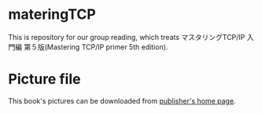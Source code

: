 # materingTCP
This is repository for our group reading, which treats マスタリングTCP/IP 入門編 第５版(Mastering TCP/IP primer 5th edition).  
# Picture file
This book's pictures can be downloaded from [publisher's home page](http://www.ohmsha.co.jp/data/link/978-4-274-06876-8/).

